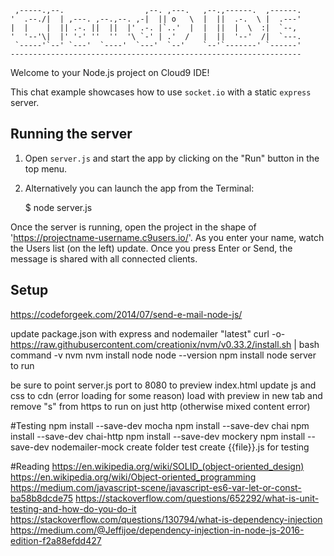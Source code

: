 
     ,-----.,--.                  ,--. ,---.   ,--.,------.  ,------.
    '  .--./|  | ,---. ,--.,--. ,-|  || o   \  |  ||  .-.  \ |  .---'
    |  |    |  || .-. ||  ||  |' .-. |`..'  |  |  ||  |  \  :|  `--, 
    '  '--'\|  |' '-' ''  ''  '\ `-' | .'  /   |  ||  '--'  /|  `---.
     `-----'`--' `---'  `----'  `---'  `--'    `--'`-------' `------'
    ----------------------------------------------------------------- 


Welcome to your Node.js project on Cloud9 IDE!

This chat example showcases how to use `socket.io` with a static `express` server.

## Running the server

1) Open `server.js` and start the app by clicking on the "Run" button in the top menu.

2) Alternatively you can launch the app from the Terminal:

    $ node server.js

Once the server is running, open the project in the shape of 'https://projectname-username.c9users.io/'. As you enter your name, watch the Users list (on the left) update. Once you press Enter or Send, the message is shared with all connected clients.


## Setup

https://codeforgeek.com/2014/07/send-e-mail-node-js/

update package.json with express and nodemailer "latest"
curl -o- https://raw.githubusercontent.com/creationix/nvm/v0.33.2/install.sh | bash
command -v nvm
nvm install node
node --version
npm install
node server to run

be sure to point server.js port to 8080 to preview index.html
update js and css to cdn (error loading for some reason)
load with preview in new tab and remove "s" from https to run on just http (otherwise mixed content error)

#Testing
npm install --save-dev mocha
npm install --save-dev chai
npm install --save-dev chai-http
npm install --save-dev mockery
npm install --save-dev nodemailer-mock
create folder test
create {{file}}.js for testing

#Reading
https://en.wikipedia.org/wiki/SOLID_(object-oriented_design)
https://en.wikipedia.org/wiki/Object-oriented_programming
https://medium.com/javascript-scene/javascript-es6-var-let-or-const-ba58b8dcde75
https://stackoverflow.com/questions/652292/what-is-unit-testing-and-how-do-you-do-it
https://stackoverflow.com/questions/130794/what-is-dependency-injection
https://medium.com/@Jeffijoe/dependency-injection-in-node-js-2016-edition-f2a88efdd427